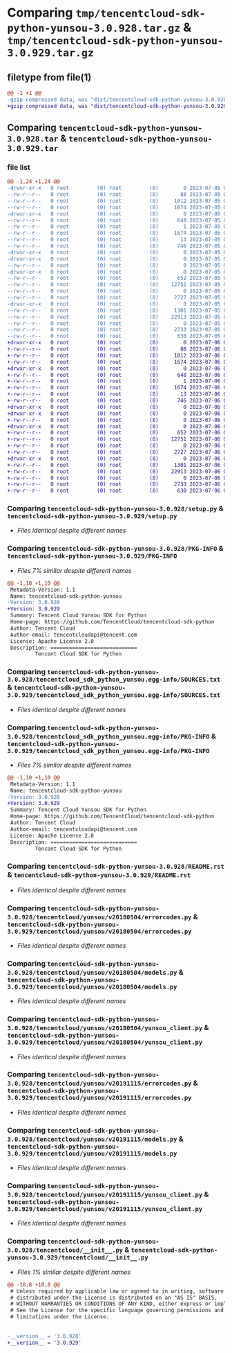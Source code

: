# Comparing `tmp/tencentcloud-sdk-python-yunsou-3.0.928.tar.gz` & `tmp/tencentcloud-sdk-python-yunsou-3.0.929.tar.gz`

## filetype from file(1)

```diff
@@ -1 +1 @@
-gzip compressed data, was "dist/tencentcloud-sdk-python-yunsou-3.0.928.tar", last modified: Wed Jul  5 00:38:26 2023, max compression
+gzip compressed data, was "dist/tencentcloud-sdk-python-yunsou-3.0.929.tar", last modified: Thu Jul  6 00:39:13 2023, max compression
```

## Comparing `tencentcloud-sdk-python-yunsou-3.0.928.tar` & `tencentcloud-sdk-python-yunsou-3.0.929.tar`

### file list

```diff
@@ -1,24 +1,24 @@
-drwxr-xr-x   0 root         (0) root         (0)        0 2023-07-05 00:38:26.000000 tencentcloud-sdk-python-yunsou-3.0.928/
--rw-r--r--   0 root         (0) root         (0)       88 2023-07-05 00:38:26.000000 tencentcloud-sdk-python-yunsou-3.0.928/setup.cfg
--rw-r--r--   0 root         (0) root         (0)     1012 2023-07-05 00:38:25.000000 tencentcloud-sdk-python-yunsou-3.0.928/setup.py
--rw-r--r--   0 root         (0) root         (0)     1674 2023-07-05 00:38:26.000000 tencentcloud-sdk-python-yunsou-3.0.928/PKG-INFO
-drwxr-xr-x   0 root         (0) root         (0)        0 2023-07-05 00:38:26.000000 tencentcloud-sdk-python-yunsou-3.0.928/tencentcloud_sdk_python_yunsou.egg-info/
--rw-r--r--   0 root         (0) root         (0)      648 2023-07-05 00:38:26.000000 tencentcloud-sdk-python-yunsou-3.0.928/tencentcloud_sdk_python_yunsou.egg-info/SOURCES.txt
--rw-r--r--   0 root         (0) root         (0)        1 2023-07-05 00:38:26.000000 tencentcloud-sdk-python-yunsou-3.0.928/tencentcloud_sdk_python_yunsou.egg-info/dependency_links.txt
--rw-r--r--   0 root         (0) root         (0)     1674 2023-07-05 00:38:26.000000 tencentcloud-sdk-python-yunsou-3.0.928/tencentcloud_sdk_python_yunsou.egg-info/PKG-INFO
--rw-r--r--   0 root         (0) root         (0)       13 2023-07-05 00:38:26.000000 tencentcloud-sdk-python-yunsou-3.0.928/tencentcloud_sdk_python_yunsou.egg-info/top_level.txt
--rw-r--r--   0 root         (0) root         (0)      746 2023-07-05 00:38:25.000000 tencentcloud-sdk-python-yunsou-3.0.928/README.rst
-drwxr-xr-x   0 root         (0) root         (0)        0 2023-07-05 00:38:26.000000 tencentcloud-sdk-python-yunsou-3.0.928/tencentcloud/
-drwxr-xr-x   0 root         (0) root         (0)        0 2023-07-05 00:38:26.000000 tencentcloud-sdk-python-yunsou-3.0.928/tencentcloud/yunsou/
--rw-r--r--   0 root         (0) root         (0)        0 2023-07-05 00:38:25.000000 tencentcloud-sdk-python-yunsou-3.0.928/tencentcloud/yunsou/__init__.py
-drwxr-xr-x   0 root         (0) root         (0)        0 2023-07-05 00:38:26.000000 tencentcloud-sdk-python-yunsou-3.0.928/tencentcloud/yunsou/v20180504/
--rw-r--r--   0 root         (0) root         (0)      652 2023-07-05 00:38:25.000000 tencentcloud-sdk-python-yunsou-3.0.928/tencentcloud/yunsou/v20180504/errorcodes.py
--rw-r--r--   0 root         (0) root         (0)    12751 2023-07-05 00:38:25.000000 tencentcloud-sdk-python-yunsou-3.0.928/tencentcloud/yunsou/v20180504/models.py
--rw-r--r--   0 root         (0) root         (0)        0 2023-07-05 00:38:25.000000 tencentcloud-sdk-python-yunsou-3.0.928/tencentcloud/yunsou/v20180504/__init__.py
--rw-r--r--   0 root         (0) root         (0)     2727 2023-07-05 00:38:25.000000 tencentcloud-sdk-python-yunsou-3.0.928/tencentcloud/yunsou/v20180504/yunsou_client.py
-drwxr-xr-x   0 root         (0) root         (0)        0 2023-07-05 00:38:26.000000 tencentcloud-sdk-python-yunsou-3.0.928/tencentcloud/yunsou/v20191115/
--rw-r--r--   0 root         (0) root         (0)     1301 2023-07-05 00:38:25.000000 tencentcloud-sdk-python-yunsou-3.0.928/tencentcloud/yunsou/v20191115/errorcodes.py
--rw-r--r--   0 root         (0) root         (0)    22913 2023-07-05 00:38:25.000000 tencentcloud-sdk-python-yunsou-3.0.928/tencentcloud/yunsou/v20191115/models.py
--rw-r--r--   0 root         (0) root         (0)        0 2023-07-05 00:38:25.000000 tencentcloud-sdk-python-yunsou-3.0.928/tencentcloud/yunsou/v20191115/__init__.py
--rw-r--r--   0 root         (0) root         (0)     2733 2023-07-05 00:38:25.000000 tencentcloud-sdk-python-yunsou-3.0.928/tencentcloud/yunsou/v20191115/yunsou_client.py
--rw-r--r--   0 root         (0) root         (0)      630 2023-07-05 00:38:25.000000 tencentcloud-sdk-python-yunsou-3.0.928/tencentcloud/__init__.py
+drwxr-xr-x   0 root         (0) root         (0)        0 2023-07-06 00:39:13.000000 tencentcloud-sdk-python-yunsou-3.0.929/
+-rw-r--r--   0 root         (0) root         (0)       88 2023-07-06 00:39:13.000000 tencentcloud-sdk-python-yunsou-3.0.929/setup.cfg
+-rw-r--r--   0 root         (0) root         (0)     1012 2023-07-06 00:39:13.000000 tencentcloud-sdk-python-yunsou-3.0.929/setup.py
+-rw-r--r--   0 root         (0) root         (0)     1674 2023-07-06 00:39:13.000000 tencentcloud-sdk-python-yunsou-3.0.929/PKG-INFO
+drwxr-xr-x   0 root         (0) root         (0)        0 2023-07-06 00:39:13.000000 tencentcloud-sdk-python-yunsou-3.0.929/tencentcloud_sdk_python_yunsou.egg-info/
+-rw-r--r--   0 root         (0) root         (0)      648 2023-07-06 00:39:13.000000 tencentcloud-sdk-python-yunsou-3.0.929/tencentcloud_sdk_python_yunsou.egg-info/SOURCES.txt
+-rw-r--r--   0 root         (0) root         (0)        1 2023-07-06 00:39:13.000000 tencentcloud-sdk-python-yunsou-3.0.929/tencentcloud_sdk_python_yunsou.egg-info/dependency_links.txt
+-rw-r--r--   0 root         (0) root         (0)     1674 2023-07-06 00:39:13.000000 tencentcloud-sdk-python-yunsou-3.0.929/tencentcloud_sdk_python_yunsou.egg-info/PKG-INFO
+-rw-r--r--   0 root         (0) root         (0)       13 2023-07-06 00:39:13.000000 tencentcloud-sdk-python-yunsou-3.0.929/tencentcloud_sdk_python_yunsou.egg-info/top_level.txt
+-rw-r--r--   0 root         (0) root         (0)      746 2023-07-06 00:39:13.000000 tencentcloud-sdk-python-yunsou-3.0.929/README.rst
+drwxr-xr-x   0 root         (0) root         (0)        0 2023-07-06 00:39:13.000000 tencentcloud-sdk-python-yunsou-3.0.929/tencentcloud/
+drwxr-xr-x   0 root         (0) root         (0)        0 2023-07-06 00:39:13.000000 tencentcloud-sdk-python-yunsou-3.0.929/tencentcloud/yunsou/
+-rw-r--r--   0 root         (0) root         (0)        0 2023-07-06 00:39:13.000000 tencentcloud-sdk-python-yunsou-3.0.929/tencentcloud/yunsou/__init__.py
+drwxr-xr-x   0 root         (0) root         (0)        0 2023-07-06 00:39:13.000000 tencentcloud-sdk-python-yunsou-3.0.929/tencentcloud/yunsou/v20180504/
+-rw-r--r--   0 root         (0) root         (0)      652 2023-07-06 00:39:13.000000 tencentcloud-sdk-python-yunsou-3.0.929/tencentcloud/yunsou/v20180504/errorcodes.py
+-rw-r--r--   0 root         (0) root         (0)    12751 2023-07-06 00:39:13.000000 tencentcloud-sdk-python-yunsou-3.0.929/tencentcloud/yunsou/v20180504/models.py
+-rw-r--r--   0 root         (0) root         (0)        0 2023-07-06 00:39:13.000000 tencentcloud-sdk-python-yunsou-3.0.929/tencentcloud/yunsou/v20180504/__init__.py
+-rw-r--r--   0 root         (0) root         (0)     2727 2023-07-06 00:39:13.000000 tencentcloud-sdk-python-yunsou-3.0.929/tencentcloud/yunsou/v20180504/yunsou_client.py
+drwxr-xr-x   0 root         (0) root         (0)        0 2023-07-06 00:39:13.000000 tencentcloud-sdk-python-yunsou-3.0.929/tencentcloud/yunsou/v20191115/
+-rw-r--r--   0 root         (0) root         (0)     1301 2023-07-06 00:39:13.000000 tencentcloud-sdk-python-yunsou-3.0.929/tencentcloud/yunsou/v20191115/errorcodes.py
+-rw-r--r--   0 root         (0) root         (0)    22913 2023-07-06 00:39:13.000000 tencentcloud-sdk-python-yunsou-3.0.929/tencentcloud/yunsou/v20191115/models.py
+-rw-r--r--   0 root         (0) root         (0)        0 2023-07-06 00:39:13.000000 tencentcloud-sdk-python-yunsou-3.0.929/tencentcloud/yunsou/v20191115/__init__.py
+-rw-r--r--   0 root         (0) root         (0)     2733 2023-07-06 00:39:13.000000 tencentcloud-sdk-python-yunsou-3.0.929/tencentcloud/yunsou/v20191115/yunsou_client.py
+-rw-r--r--   0 root         (0) root         (0)      630 2023-07-06 00:39:13.000000 tencentcloud-sdk-python-yunsou-3.0.929/tencentcloud/__init__.py
```

### Comparing `tencentcloud-sdk-python-yunsou-3.0.928/setup.py` & `tencentcloud-sdk-python-yunsou-3.0.929/setup.py`

 * *Files identical despite different names*

### Comparing `tencentcloud-sdk-python-yunsou-3.0.928/PKG-INFO` & `tencentcloud-sdk-python-yunsou-3.0.929/PKG-INFO`

 * *Files 7% similar despite different names*

```diff
@@ -1,10 +1,10 @@
 Metadata-Version: 1.1
 Name: tencentcloud-sdk-python-yunsou
-Version: 3.0.928
+Version: 3.0.929
 Summary: Tencent Cloud Yunsou SDK for Python
 Home-page: https://github.com/TencentCloud/tencentcloud-sdk-python
 Author: Tencent Cloud
 Author-email: tencentcloudapi@tencent.com
 License: Apache License 2.0
 Description: ============================
         Tencent Cloud SDK for Python
```

### Comparing `tencentcloud-sdk-python-yunsou-3.0.928/tencentcloud_sdk_python_yunsou.egg-info/SOURCES.txt` & `tencentcloud-sdk-python-yunsou-3.0.929/tencentcloud_sdk_python_yunsou.egg-info/SOURCES.txt`

 * *Files identical despite different names*

### Comparing `tencentcloud-sdk-python-yunsou-3.0.928/tencentcloud_sdk_python_yunsou.egg-info/PKG-INFO` & `tencentcloud-sdk-python-yunsou-3.0.929/tencentcloud_sdk_python_yunsou.egg-info/PKG-INFO`

 * *Files 7% similar despite different names*

```diff
@@ -1,10 +1,10 @@
 Metadata-Version: 1.1
 Name: tencentcloud-sdk-python-yunsou
-Version: 3.0.928
+Version: 3.0.929
 Summary: Tencent Cloud Yunsou SDK for Python
 Home-page: https://github.com/TencentCloud/tencentcloud-sdk-python
 Author: Tencent Cloud
 Author-email: tencentcloudapi@tencent.com
 License: Apache License 2.0
 Description: ============================
         Tencent Cloud SDK for Python
```

### Comparing `tencentcloud-sdk-python-yunsou-3.0.928/README.rst` & `tencentcloud-sdk-python-yunsou-3.0.929/README.rst`

 * *Files identical despite different names*

### Comparing `tencentcloud-sdk-python-yunsou-3.0.928/tencentcloud/yunsou/v20180504/errorcodes.py` & `tencentcloud-sdk-python-yunsou-3.0.929/tencentcloud/yunsou/v20180504/errorcodes.py`

 * *Files identical despite different names*

### Comparing `tencentcloud-sdk-python-yunsou-3.0.928/tencentcloud/yunsou/v20180504/models.py` & `tencentcloud-sdk-python-yunsou-3.0.929/tencentcloud/yunsou/v20180504/models.py`

 * *Files identical despite different names*

### Comparing `tencentcloud-sdk-python-yunsou-3.0.928/tencentcloud/yunsou/v20180504/yunsou_client.py` & `tencentcloud-sdk-python-yunsou-3.0.929/tencentcloud/yunsou/v20180504/yunsou_client.py`

 * *Files identical despite different names*

### Comparing `tencentcloud-sdk-python-yunsou-3.0.928/tencentcloud/yunsou/v20191115/errorcodes.py` & `tencentcloud-sdk-python-yunsou-3.0.929/tencentcloud/yunsou/v20191115/errorcodes.py`

 * *Files identical despite different names*

### Comparing `tencentcloud-sdk-python-yunsou-3.0.928/tencentcloud/yunsou/v20191115/models.py` & `tencentcloud-sdk-python-yunsou-3.0.929/tencentcloud/yunsou/v20191115/models.py`

 * *Files identical despite different names*

### Comparing `tencentcloud-sdk-python-yunsou-3.0.928/tencentcloud/yunsou/v20191115/yunsou_client.py` & `tencentcloud-sdk-python-yunsou-3.0.929/tencentcloud/yunsou/v20191115/yunsou_client.py`

 * *Files identical despite different names*

### Comparing `tencentcloud-sdk-python-yunsou-3.0.928/tencentcloud/__init__.py` & `tencentcloud-sdk-python-yunsou-3.0.929/tencentcloud/__init__.py`

 * *Files 1% similar despite different names*

```diff
@@ -10,8 +10,8 @@
 # Unless required by applicable law or agreed to in writing, software
 # distributed under the License is distributed on an "AS IS" BASIS,
 # WITHOUT WARRANTIES OR CONDITIONS OF ANY KIND, either express or implied.
 # See the License for the specific language governing permissions and
 # limitations under the License.
 
 
-__version__ = '3.0.928'
+__version__ = '3.0.929'
```

